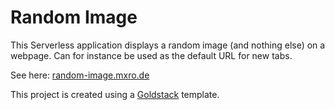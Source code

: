 # Random Image

This Serverless application displays a random image (and nothing else) on a webpage. Can for instance be used as the default URL for new tabs.

See here: [random-image.mxro.de](https://random-image.mxro.de)

This project is created using a [Goldstack](https://goldstack.party) template.
